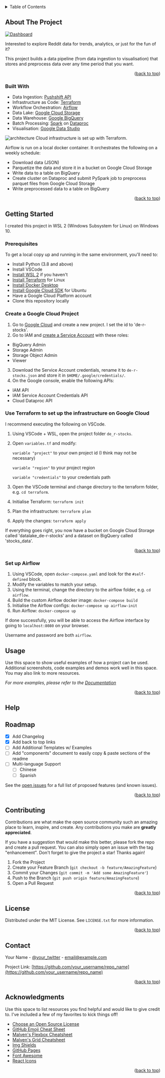 <div id="top"></div>

<!-- PROJECT SHIELDS -->
<!--
*** I'm using markdown "reference style" links for readability.
*** Reference links are enclosed in brackets [ ] instead of parentheses ( ).
*** See the bottom of this document for the declaration of the reference variables
*** for contributors-url, forks-url, etc. This is an optional, concise syntax you may use.
*** https://www.markdownguide.org/basic-syntax/#reference-style-links
-->

<!-- TABLE OF CONTENTS -->
<details>
  <summary>Table of Contents</summary>
  <ol>
    <li>
      <a href="#about-the-project">About The Project</a>
      <ul>
        <li><a href="#built-with">Built With</a></li>
      </ul>
    </li>
    <li>
      <a href="#getting-started">Getting Started</a>
      <ul>
        <li><a href="#prerequisites">Prerequisites</a></li>
        <li><a href="#installation">Installation</a></li>
      </ul>
    </li>
    <li><a href="#usage">Usage</a></li>
    <li><a href="#roadmap">Roadmap</a></li>
    <li><a href="#contributing">Contributing</a></li>
    <li><a href="#license">License</a></li>
    <li><a href="#contact">Contact</a></li>
    <li><a href="#acknowledgments">Acknowledgments</a></li>
  </ol>
</details>

<!-- ABOUT THE PROJECT -->
## About The Project

[![Dashboard][dashboard_screenshot]](https://datastudio.google.com/s/mjIjKwWNUQU)

Interested to explore Reddit data for trends, analytics, or just for the fun of it?

This project builds a data pipeline (from data ingestion to visualisation) that stores and preprocess data over any time period that you want.

<p align="right">(<a href="#top">back to top</a>)</p>

### Built With

* Data Ingestion: [Pushshift API](https://github.com/pushshift/api)
* Infrastructure as Code: [Terraform](https://www.terraform.io/)
* Workflow Orchestration: [Airflow](https://airflow.apache.org)
* Data Lake: [Google Cloud Storage](https://cloud.google.com/storage)
* Data Warehouse: [Google BigQuery](https://cloud.google.com/bigquery)
* Batch Processing: [Spark](https://spark.apache.org/) on [Dataproc](https://cloud.google.com/dataproc)
* Visualisation: [Google Data Studio](https://datastudio.google.com/)

![architecture][architecture_diagram]
Cloud infrastructure is set up with Terraform.

Airflow is run on a local docker container.
It orchestrates the following on a weekly schedule:
* Download data (JSON)
* Parquetize the data and store it in a bucket on Google Cloud Storage
* Write data to a table on BigQuery
* Create cluster on Dataproc and submit PySpark job to preprocess parquet files from Google Cloud Storage
* Write preprocessed data to a table on BigQuery

<p align="right">(<a href="#top">back to top</a>)</p>

<!-- GETTING STARTED -->
## Getting Started

I created this project in WSL 2 (Windows Subsystem for Linux) on Windows 10.

### Prerequisites

To get a local copy up and running in the same environment, you'll need to:
* Install Python (3.8 and above)
* Install VSCode
* [Install WSL 2](https://docs.microsoft.com/en-us/windows/wsl/install) if you haven't
* [Install Terraform](https://www.terraform.io/downloads) for Linux
* [Install Docker Desktop](https://docs.docker.com/desktop/windows/install/)
* [Install Google Cloud SDK](https://cloud.google.com/sdk/docs/install-sdk#deb) for Ubuntu
* Have a Google Cloud Platform account
* Clone this repository locally

### Create a Google Cloud Project
1. Go to [Google Cloud](https://console.cloud.google.com/) and create a new project. I set the id to 'de-r-stocks'.
2. Go to IAM and [create a Service Account](https://cloud.google.com/docs/authentication/getting-started#creating_a_service_account) with these roles:
  * BigQuery Admin
  * Storage Admin
  * Storage Object Admin
  * Viewer
3. Download the Service Account credentials, rename it to `de-r-stocks.json` and store it in `$HOME/.google/credentials/`.
4. On the Google console, enable the following APIs:
  * IAM API
  * IAM Service Account Credentials API
  * Cloud Dataproc API

### Use Terraform to set up the infrastructure on Google Cloud
I recommend executing the following on VSCode.

1. Using VSCode + WSL, open the project folder `de_r-stocks`. 
2. Open `variables.tf` and modify:
    
    `variable "project"` to your own project id (I think may not be necessary)
    
    `variable "region"` to your project region
    
    `variable "credentials"` to your credentials path 
3. Open the VSCode terminal and change directory to the terraform folder, e.g. `cd terraform`.
4. Initialise Terraform: `terraform init`
5. Plan the infrastructure: `terraform plan`
6. Apply the changes: `terraform apply`

If everything goes right, you now have a bucket on Google Cloud Storage called 'datalake_de-r-stocks' and a dataset on BigQuery called 'stocks_data'.

<p align="right">(<a href="#top">back to top</a>)</p>

### Set up Airflow
1. Using VSCode, open `docker-compose.yaml` and look for the `#self-defined` block.
2. Modify the variables to match your setup.
3. Using the terminal, change the directory to the airflow folder, e.g. `cd airflow`.
4. Build the custom Airflow docker image: `docker-compose build`
5. Initialise the Airflow configs: `docker-compose up airflow-init`
6. Run Airflow: `docker-compose up`

If done successfully, you will be able to access the Airflow interface by going to `localhost:8080` on your browser.

Username and password are both `airflow`.

<!-- USAGE EXAMPLES -->
## Usage

Use this space to show useful examples of how a project can be used. Additional screenshots, code examples and demos work well in this space. You may also link to more resources.

_For more examples, please refer to the [Documentation](https://example.com)_

<p align="right">(<a href="#top">back to top</a>)</p>


## Help

<!-- ROADMAP -->
## Roadmap

- [x] Add Changelog
- [x] Add back to top links
- [ ] Add Additional Templates w/ Examples
- [ ] Add "components" document to easily copy & paste sections of the readme
- [ ] Multi-language Support
    - [ ] Chinese
    - [ ] Spanish

See the [open issues](https://github.com/othneildrew/Best-README-Template/issues) for a full list of proposed features (and known issues).

<p align="right">(<a href="#top">back to top</a>)</p>



<!-- CONTRIBUTING -->
## Contributing

Contributions are what make the open source community such an amazing place to learn, inspire, and create. Any contributions you make are **greatly appreciated**.

If you have a suggestion that would make this better, please fork the repo and create a pull request. You can also simply open an issue with the tag "enhancement".
Don't forget to give the project a star! Thanks again!

1. Fork the Project
2. Create your Feature Branch (`git checkout -b feature/AmazingFeature`)
3. Commit your Changes (`git commit -m 'Add some AmazingFeature'`)
4. Push to the Branch (`git push origin feature/AmazingFeature`)
5. Open a Pull Request

<p align="right">(<a href="#top">back to top</a>)</p>



<!-- LICENSE -->
## License

Distributed under the MIT License. See `LICENSE.txt` for more information.

<p align="right">(<a href="#top">back to top</a>)</p>



<!-- CONTACT -->
## Contact

Your Name - [@your_twitter](https://twitter.com/your_username) - email@example.com

Project Link: [https://github.com/your_username/repo_name](https://github.com/your_username/repo_name)

<p align="right">(<a href="#top">back to top</a>)</p>



<!-- ACKNOWLEDGMENTS -->
## Acknowledgments

Use this space to list resources you find helpful and would like to give credit to. I've included a few of my favorites to kick things off!

* [Choose an Open Source License](https://choosealicense.com)
* [GitHub Emoji Cheat Sheet](https://www.webpagefx.com/tools/emoji-cheat-sheet)
* [Malven's Flexbox Cheatsheet](https://flexbox.malven.co/)
* [Malven's Grid Cheatsheet](https://grid.malven.co/)
* [Img Shields](https://shields.io)
* [GitHub Pages](https://pages.github.com)
* [Font Awesome](https://fontawesome.com)
* [React Icons](https://react-icons.github.io/react-icons/search)

<p align="right">(<a href="#top">back to top</a>)</p>



<!-- MARKDOWN LINKS & IMAGES -->
<!-- https://www.markdownguide.org/basic-syntax/#reference-style-links -->
[dashboard_screenshot]: images/dashboard.png
[architecture_diagram]: images/architecture.png
